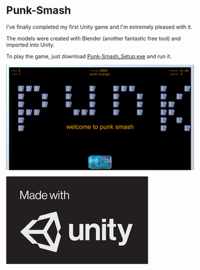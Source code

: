 # Punk-Smash
I've finally completed my first Unity game and I'm extremely pleased with it.

The models were created with Blender (another fantastic free tool) and imported into Unity.

To play the game, just download [Punk-Smash_Setup.exe](https://github.com/scott-vincent/Punk-Smash/releases/download/v1.2/Punk-Smash_Setup.exe) and run it.

![Screenshot](Screenshot.png)

![UnityLogo](Unity-Logo.png)
